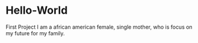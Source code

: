 # Hello-World
First Project
I am a african american female, single mother, who is focus on my future for my family.
